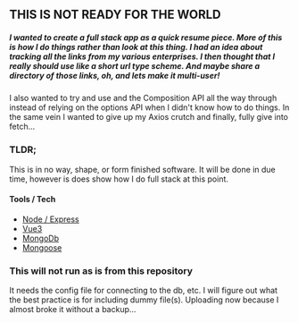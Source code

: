 ## THIS IS NOT READY FOR THE WORLD

##### I wanted to create a full stack app as a quick resume piece. More of this is how I do things rather than _look at this thing_. I had an idea about tracking all the links from my various enterprises. I then thought that I really should use like a short url type scheme. And maybe share a directory of those links, oh, and lets make it multi-user!

I also wanted to try and use <script setup> </script> and the Composition API all the way through instead of relying on the options API when I didn't know how to do things. In the same vein I wanted to give up my Axios crutch and finally, fully give into fetch...

### TLDR;

This is in no way, shape, or form finished software. It will be done in due time, however is does show how I do full stack at this point.

#### Tools / Tech

- [Node / Express](https://expressjs.com/)
- [Vue3](https://vuejs.org/)
- [MongoDb](https://www.mongodb.com/)
- [Mongoose](https://mongoosejs.com/)

### This will not run as is from this repository

It needs the config file for connecting to the db, etc. I will figure out what the best practice is for including dummy file(s). Uploading now because I almost broke it without a backup...
